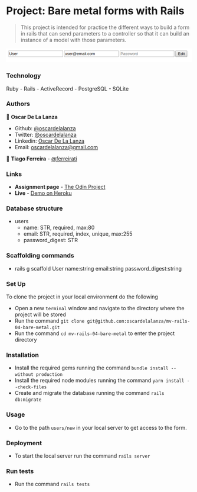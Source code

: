 # Project: Bare metal forms with Rails

> This project is intended for practice the different ways to build a form in rails that can send parameters to a controller
> so that it can build an instance of a model with those parameters.

![screenshot](screenshots/bare-metal.png)

### Technology

Ruby - Rails - ActiveRecord - PostgreSQL - SQLite 

### Authors

👤 **Oscar De La Lanza**

- Github: [@oscardelalanza](https://github.com/oscardelalanza)
- Twitter: [@oscardelalanza](https://twitter.com/oscardelalanza)
- Linkedin: [Oscar De La Lanza](https://linkedin.com/in/oscardelalanza)
- Email: [oscardelalanza@gmail.com](mailto:oscardelalanza@gmail.com)

👤 **Tiago Ferreira** - [@ferreirati](https://github.com/ferreirati)

### Links

- **Assignment page** - [The Odin Project](https://www.theodinproject.com/courses/ruby-on-rails/lessons/forms)
- **Live** - [Demo on Heroku](https://sleepy-caverns-46639.herokuapp.com/)

### Database structure

- users
  - name: STR, required, max:80
  - email: STR, required, index, unique, max:255
  - password_digest: STR

### Scaffolding commands

- rails g scaffold User name:string email:string password_digest:string

### Set Up

To clone the project in your local environment do the following

- Open a new `terminal` window and navigate to the directory where the project will be stored
- Run the command `git clone git@github.com:oscardelalanza/mv-rails-04-bare-metal.git`
- Run the command `cd mv-rails-04-bare-metal` to enter the project directory

### Installation

- Install the required gems running the command `bundle install --without production`
- Install the required node modules running the command `yarn install --check-files`
- Create and migrate the database running the command `rails db:migrate`

### Usage

- Go to the path `users/new` in your local server to get access to the form. 

### Deployment

- To start the local server run the command `rails server`

### Run tests

- Run the command `rails tests`
